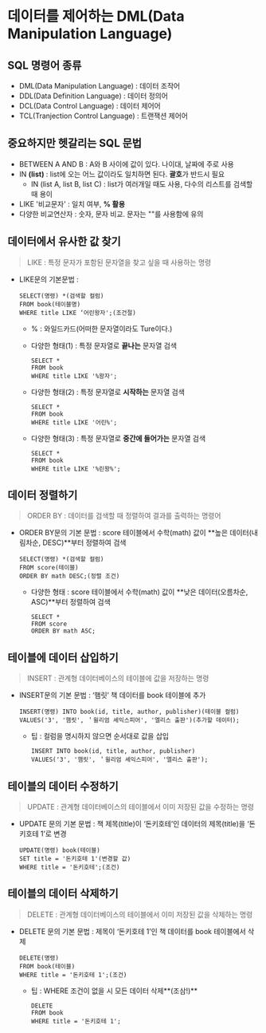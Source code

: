 # 데이터를 제어하는 DML(Data Manipulation Language)

## SQL 명령어 종류
- DML(Data Manipulation Language) : 데이터 조작어
- DDL(Data Definition Language) : 데이터 정의어
- DCL(Data Control Language) : 데이터 제어어
- TCL(Tranjection Control Language) : 트랜잭션 제어어

## 중요하지만 헷갈리는 SQL 문법
- BETWEEN A AND B : A와 B 사이에 값이 있다. 나이대, 날짜에 주로 사용
- IN **(list)** : list에 오는 어느 값이라도 일치하면 된다. **괄호**가 반드시 필요
    - IN (list A, list B, list C) : list가 여러개일 때도 사용, 다수의 리스트를 검색할 때 용이
- LIKE '비교문자' : 일치 여부, **% 활용**
- 다양한 비교연산자 : 숫자, 문자 비교. 문자는 ""를 사용함에 유의

## 데이터에서 유사한 값 찾기

> LIKE : 특정 문자가 포함된 문자열을 찾고 싶을 때 사용하는 명령

- LIKE문의 기본문법 : 
    ```
    SELECT(명령) *(검색할 컬럼)
    FROM book(테이블명)
    WHERE title LIKE ‘어린왕자';(조건절)
    ```
    - % : 와일드카드(어떠한 문자열이라도 Ture이다.)

    - 다양한 형태(1) : 특정 문자열로 **끝나는** 문자열 검색
        ```
        SELECT *
        FROM book
        WHERE title LIKE '%왕자';
        ```
    - 다양한 형태(2) : 특정 문자열로 **시작하는** 문자열 검색
        ```
        SELECT *
        FROM book
        WHERE title LIKE '어린%';
        ```
    - 다양한 형태(3) : 특정 문자열로 **중간에 들어가는** 문자열 검색
        ```
        SELECT *
        FROM book
        WHERE title LIKE '%린왕%';
        ```
    
## 데이터 정렬하기

> ORDER BY : 데이터를 검색할 때 정렬하여 결과를 출력하는 명령어

- ORDER BY문의 기본 문법 : score 테이블에서 수학(math) 값이 **높은 데이터(내림차순, DESC)**부터 정렬하여 검색
    ```
    SELECT(명령) *(검색할 컬럼)
    FROM score(테이블)
    ORDER BY math DESC;(정렬 조건)
    ```

    - 다양한 형태 : score 테이블에서 수학(math) 값이 **낮은 데이터(오름차순, ASC)**부터 정렬하여 검색
        ```
        SELECT *
        FROM score
        ORDER BY math ASC;
        ```


## 테이블에 데이터 삽입하기

> INSERT : 관계형 데이터베이스의 테이블에 값을 저장하는 명령

- INSERT문의 기본 문법 : ‘햄릿’ 책 데이터를 book 테이블에 추가
    ```
    INSERT(명령) INTO book(id, title, author, publisher)(테이블 컬럼)
    VALUES('3', '햄릿', ＇윌리엄 셰익스피어', '엘리스 출판')(추가할 데이터);
    ```
    - 팁 : 컬럼을 명시하지 않으면 순서대로 값을 삽입
        ```
        INSERT INTO book(id, title, author, publisher)
        VALUES('3', '햄릿', ＇윌리엄 셰익스피어', '엘리스 출판');
        ```

## 테이블의 데이터 수정하기

> UPDATE :  관계형 데이터베이스의 테이블에서 이미 저장된 값을 수정하는 명령

- UPDATE 문의 기본 문법 : 책 제목(title)이 ‘돈키호테’인 데이터의 제목(title)을 ‘돈키호테 1’로 변경
    ```
    UPDATE(명령) book(테이블)
    SET title = '돈키호테 1'(변경할 값)
    WHERE title = '돈키호테';(조건)
    ```

## 테이블의 데이터 삭제하기

> DELETE : 관계형 데이터베이스의 테이블에서 이미 저장된 값을 삭제하는 명령

- DELETE 문의 기본 문법 : 제목이 ‘돈키호테 1’인 책 데이터를 book 테이블에서 삭제
    ```
    DELETE(명령)
    FROM book(테이블)
    WHERE title = '돈키호테 1';(조건)
    ```
    - 팁 : WHERE 조건이 없을 시 모든 데이터 삭제**(조삼!)**
        ```
        DELETE
        FROM book
        WHERE title = '돈키호테 1';
        ```
